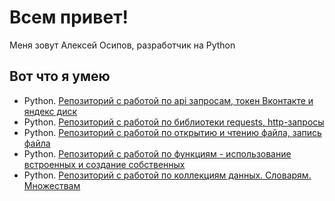 # Всем привет!
Меня зовут Алексей Осипов, разработчик на Python

## Вот что я умею
* Python. [Репозиторий с работой по api запросам, токен Вконтакте и яндекс диск](https://github.com/AlexeyOsipow/uploading-a-photo-from-vk-to-yandex-disk)
* Python. [Репозиторий с работой по библиотеки requests, http-запросы](https://github.com/AlexeyOsipow/test9)
* Python. [Репозиторий с работой по открытию и чтению файла, запись файла](https://github.com/AlexeyOsipow/test7)
* Python. [Репозиторий с работой по функциям - использование встроенных и создание собственных](https://github.com/AlexeyOsipow/test6)
* Python. [Репозиторий с работой по коллекциям данных. Словарям. Множествам](https://github.com/AlexeyOsipow/test5)
